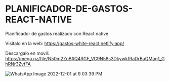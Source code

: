 # PLANIFICADOR-DE-GASTOS-REACT-NATIVE
Planificador de gastos realizado con React native 

Visitalo en la web: https://gastos-white-react.netlify.app/

Descargalo en movil: https://mega.nz/file/N50m2ZoB#Q4RGF_VC9N58s3DkywkfRaDrBuQMaq1_GhRNr3ZvfFA

![WhatsApp Image 2022-12-01 at 9 03 39 PM](https://user-images.githubusercontent.com/91045865/205203922-90a702d2-d8ab-4596-b0a1-ae4824664761.jpeg)
